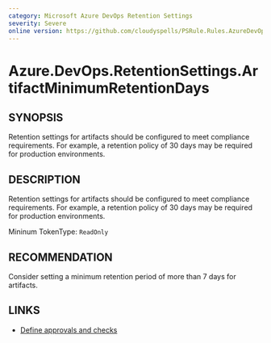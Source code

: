 ```yaml
---
category: Microsoft Azure DevOps Retention Settings
severity: Severe
online version: https://github.com/cloudyspells/PSRule.Rules.AzureDevOps/blob/main/src/PSRule.Rules.AzureDevOps/en/Azure.DevOps.RetentionSettings.ArtifactMinimumRetentionDays.md
---
```


# Azure.DevOps.RetentionSettings.ArtifactMinimumRetentionDays

## SYNOPSIS

Retention settings for artifacts should be configured to meet compliance
requirements. For example, a retention policy of 30 days may be required for
production environments.

## DESCRIPTION

Retention settings for artifacts should be configured to meet compliance
requirements. For example, a retention policy of 30 days may be required for
production environments.

Mininum TokenType: `ReadOnly`

## RECOMMENDATION

Consider setting a minimum retention period of more than 7 days for artifacts.

## LINKS

- [Define approvals and checks](https://learn.microsoft.com/en-us/azure/devops/pipelines/process/approvals?view=azure-devops&tabs=check-pass)

